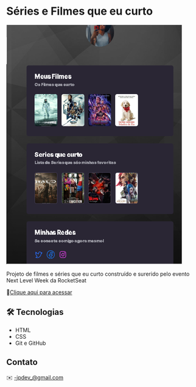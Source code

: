 # Séries e Filmes que eu curto 

![preview](./.github-p/preview.png)


Projeto de filmes e séries que eu curto construído e surerido pelo evento Next Level Week da RocketSeat

🔗[Clique aqui para acessar](https://JpAmorimmm.github.io/projeto-filmes-e-series/)


## 🛠 Tecnologias 
- HTML
- CSS  
- Git e GitHub

## Contato 

✉️ -jpdev_@gmail.com 